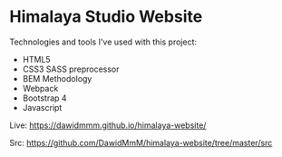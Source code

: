 # Himalaya Studio Website

Technologies and tools I've used with this project:

  - HTML5
  - CSS3 SASS preprocessor
  - BEM Methodology
  - Webpack
  - Bootstrap 4
  - Javascript

  Live: https://dawidmmm.github.io/himalaya-website/

  Src: https://github.com/DawidMmM/himalaya-website/tree/master/src
